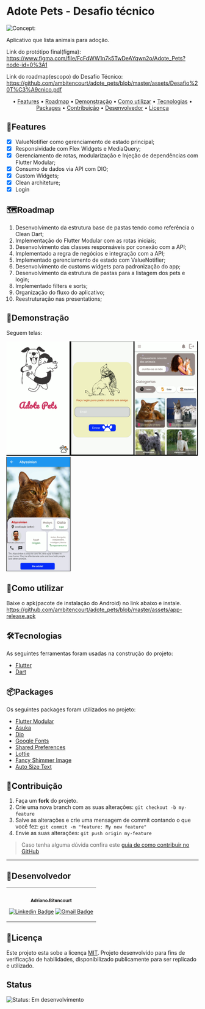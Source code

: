 # Adote Pets - Desafio técnico
![Concept:](https://img.shields.io/badge/Concept-Test-green)

Aplicativo que lista animais para adoção.

Link do protótipo final(figma): https://www.figma.com/file/FcFdWW1n7k5TwDeAYqwn2o/Adote_Pets?node-id=0%3A1

Link do roadmap(escopo) do Desafio Técnico: https://github.com/ambitencourt/adote_pets/blob/master/assets/Desafio%20T%C3%A9cnico.pdf


<p align="center"> • 
 <a href="#features">Features</a> •
 <a href="#roadmap">Roadmap</a> • 
 <a href="#demonstração">Demonstração</a> • 
 <a href="#como-utilizar">Como utilizar</a> •
 <a href="#tecnologias">Tecnologias</a> • 
 <a href="#packages">Packages</a> • 
 <a href="#contribuição">Contribuição</a>  •
 <a href="#desenvolvedor">Desenvolvedor</a> •
 <a href="#licença">Licença</a>
</p>

## 🧩Features

- [x] ValueNotifier como gerenciamento de estado principal;
- [x] Responsividade com Flex Widgets e MediaQuery;
- [x] Gerenciamento de rotas, modularização e Injeção de dependências com Flutter Modular;
- [x] Consumo de dados via API com DIO;
- [x] Custom Widgets;
- [x] Clean architeture;
- [x] Login

## 🗺Roadmap
1. Desenvolvimento da estrutura base de pastas tendo como referência o Clean Dart;
2. Implementação do Flutter Modular com as rotas iniciais;
3. Desenvolvimento das classes responsáveis por conexão com a API;
4. Implementado a regra de negócios e integração com a API;
5. Implementado gerenciamento de estado com ValueNotifier;
6. Desenvolvimento de customs widgets para padronização do app;
7. Desenvolvimento da estrutura de pastas para a listagem dos pets e login;
8. Implementado filters e sorts;
9. Organização do fluxo do aplicativo;
10. Reestruturação nas presentations;


## 🎨Demonstração

Seguem telas:

<img src="https://github.com/ambitencourt/adote_pets/blob/master/assets/images/1.PNG" height="300em"/><img src="https://github.com/ambitencourt/adote_pets/blob/master/assets/images/2.PNG" height="300em"/><img src="https://github.com/ambitencourt/adote_pets/blob/master/assets/images/3.PNG" height="300em"/><img src="https://github.com/ambitencourt/adote_pets/blob/master/assets/images/4.PNG" height="300em"/>


## 🏁Como utilizar

Baixe o apk(pacote de instalação do Android) no link abaixo e instale.
https://github.com/ambitencourt/adote_pets/blob/master/assets/app-release.apk

## 🛠Tecnologias

As seguintes ferramentas foram usadas na construção do projeto:

- [Flutter](https://flutter.dev/)
- [Dart](https://dart.dev/)

## 📦Packages

Os seguintes packages foram utilizados no projeto:

- [Flutter Modular](https://pub.dev/packages?q=flutter_modular)
- [Asuka](https://pub.dev/packages/asuka)
- [Dio](https://pub.dev/packages/dio)
- [Google Fonts](https://pub.dev/packages/google_fonts)
- [Shared Preferences](https://pub.dev/packages/shared_preferences)  
- [Lottie](https://pub.dev/packages/lottie)
- [Fancy Shimmer Image](https://pub.dev/packages?q=fancy_shimmer_image)
- [Auto Size Text](https://pub.dev/packages?q=auto_size_text)
## 🤝Contribuição

1. Faça um **fork** do projeto.
2. Crie uma nova branch com as suas alterações: `git checkout -b my-feature`
3. Salve as alterações e crie uma mensagem de commit contando o que você fez: `git commit -m "feature: My new feature"`
4. Envie as suas alterações: `git push origin my-feature`
> Caso tenha alguma dúvida confira este [guia de como contribuir no GitHub](./CONTRIBUTING.md)

---

## 📱Desenvolvedor

<table>
<tr>

<td>
<div align="center">
<a href="https://github.com/ambitencourt">
 <img style="border-radius: 50%;" src="https://avatars.githubusercontent.com/u/73924078?s=400&u=111fa3d893e5677088f0f0d8d4d74e52fdbc4e39&v=4" width="100px;" alt=""/>
 <br />
 <sub><b>Adriano Bitencourt</b></sub></a> <a href="https://github.com/ambitencourt" title="Github"></a>
<p>

[![Linkedin Badge](https://img.shields.io/badge/-Adriano-blue?style=flat-square&logo=Linkedin&logoColor=white&link=https://www.linkedin.com/in/adrianombitencourt/)](https://www.linkedin.com/in/adrianombitencourt/) 
[![Gmail Badge](https://img.shields.io/badge/-Gmail-c14438?style=flat-square&logo=Gmail&logoColor=white&link=mailto:adriano.mirandabitencourt@gmail.com)](mailto:adriano.mirandabitencourt@gmail.com)
</div>

</td>
</tr>
</table>

## 📝Licença

Este projeto esta sobe a licença [MIT](./LICENSE).
Projeto desenvolvido para fins de verificação de habilidades, disponibilizado publicamente para ser replicado e utilizado.


## Status

![Status: Em desenvolvimento](https://img.shields.io/badge/Status-Em%20desenvolvimento-blue)
